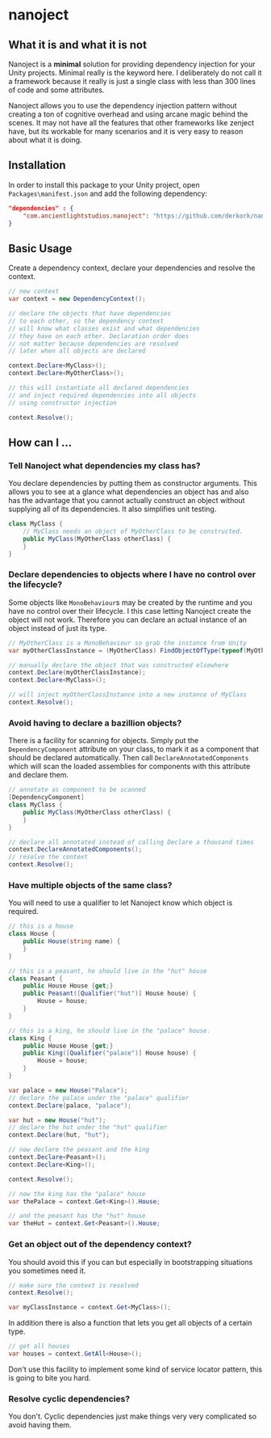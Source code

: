 # nanoject
## What it is and what it is not
Nanoject is a **minimal** solution for providing dependency injection for your Unity projects. Minimal really is the keyword here. I deliberately do not call it a framework because it really is just a single class with less than 300 lines of code and some attributes.
 
 Nanoject allows you to use the dependency injection pattern without creating a ton of cognitive overhead and using arcane magic behind the scenes. It may not have all the features that other frameworks like zenject have, but its workable for many scenarios and it is very easy to reason about what it is doing. 

## Installation

In order to install this package to your Unity project, open `Packages\manifest.json` and add the following dependency:

```json
"dependencies" : {
    "com.ancientlightstudios.nanoject": "https://github.com/derkork/nanoject-unity.git#2.0.0"
}
```

## Basic Usage

Create a dependency context, declare your dependencies and resolve the context. 

```csharp
// new context
var context = new DependencyContext();

// declare the objects that have dependencies
// to each other, so the dependency context
// will know what classes exist and what dependencies
// they have on each other. Declaration order does
// not matter because dependencies are resolved
// later when all objects are declared

context.Declare<MyClass>();
context.Declare<MyOtherClass>();

// this will instantiate all declared dependencies
// and inject required dependencies into all objects
// using constructor injection 

context.Resolve();

```

## How can I ...

### Tell Nanoject what dependencies my class has?

You declare dependencies by putting them as constructor arguments. This allows you to see at a glance what dependencies an object has and also has the advantage that you cannot actually construct an object without supplying all of its dependencies. It also simplifies unit testing.

```csharp
class MyClass {
    // MyClass needs an object of MyOtherClass to be constructed.
    public MyClass(MyOtherClass otherClass) {
    }
}
```

### Declare dependencies to objects where I have no control over the lifecycle?
Some objects like `MonoBehaviour`s may be created by the runtime and you have no control over their lifecycle. I this case letting Nanoject create the object will not work. Therefore you can declare an actual instance of an object instead of just its type.

```csharp
// MyOtherClass is a MonoBehaviour so grab the instance from Unity
var myOtherClassInstance = (MyOtherClass) FindObjectOfType(typeof(MyOtherClass));

// manually declare the object that was constructed elsewhere
context.Declare(myOtherClassInstance); 
context.Declare<MyClass>();

// will inject myOtherClassInstance into a new instance of MyClass
context.Resolve();
```

### Avoid having to declare a bazillion objects?

There is a facility for scanning for objects. Simply put the `DependencyComponent` attribute on your class, to mark it as a component that should be declared automatically. Then call `DeclareAnnotatedComponents` which will scan the loaded assemblies for components with this attribute and declare them.

```csharp
// annotate as component to be scanned
[DependencyComponent]
class MyClass {
    public MyClass(MyOtherClass otherClass) {
    }
}

// declare all annotated instead of calling Declare a thousand times
context.DeclareAnnotatedComponents();
// resolve the context
context.Resolve();
``` 

### Have multiple objects of the same class?

You will need to use a qualifier to let Nanoject know which object is required. 

```csharp
// this is a house
class House {
    public House(string name) {
    }
}

// this is a peasant, he should live in the "hut" house
class Peasant {
    public House House {get;}
    public Peasant([Qualifier("hut")] House house) {
        House = house;
    }
}

// this is a king, he should live in the "palace" house.
class King {
    public House House {get;}
    public King([Qualifier("palace")] House house) {
        House = house;
    }
}    

var palace = new House("Palace");
// declare the palace under the "palace" qualifier
context.Declare(palace, "palace"); 

var hut = new House("hut");
// declare the hut under the "hut" qualifier
context.Declare(hut, "hut");

// now declare the peasant and the king
context.Declare<Peasant>();
context.Declare<King>();

context.Resolve();

// now the king has the "palace" house
var thePalace = context.Get<King>().House;

// and the peasant has the "hut" house
var theHut = context.Get<Peasant>().House;
```

### Get an object out of the dependency context?

You should avoid this if you can but especially in bootstrapping situations you sometimes need it.  

```csharp
// make sure the context is resolved
context.Resolve();

var myClassInstance = context.Get<MyClass>();
```

In addition there is also a function that lets you get all objects of a certain type. 

```csharp
// get all houses
var houses = context.GetAll<House>();
```

Don't use this facility to implement some kind of service locator pattern, this is going to bite you hard. 


### Resolve cyclic dependencies?
You don't. Cyclic dependencies just make things very very complicated so avoid having them.


